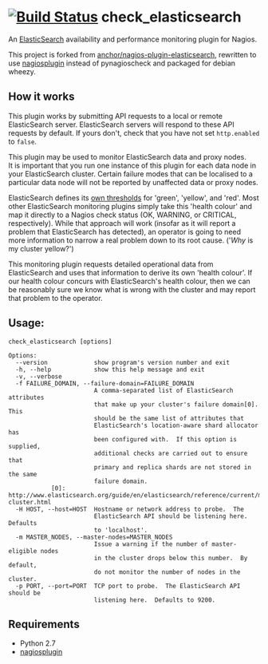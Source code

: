[![Build Status](https://travis-ci.org/CygnusNetworks/nagios-plugin-elasticsearch.svg?branch=master)](https://travis-ci.org/CygnusNetworks/nagios-plugin-elasticsearch)
check_elasticsearch
===================

An [ElasticSearch] availability and performance monitoring plugin for 
Nagios.

[ElasticSearch]: http://www.elasticsearch.org/

This project is forked from [anchor/nagios-plugin-elasticsearch], rewritten to use [nagiosplugin] instead of pynagioscheck and packaged for debian wheezy. 

[anchor/nagios-plugin-elasticsearch]: https://github.com/anchor/nagios-plugin-elasticsearch


How it works
------------

This plugin works by submitting API requests to a local or remote 
ElasticSearch server.  ElasticSearch servers will respond to these API 
requests by default.  If yours don't, check that you have not set 
`http.enabled` to `false`.

This plugin may be used to monitor ElasticSearch data and proxy nodes.  
It is important that you run one instance of this plugin for each data 
node in your ElasticSearch cluster.  Certain failure modes that can be 
localised to a particular data node will not be reported by unaffected 
data or proxy nodes.

ElasticSearch defines its [own thresholds][cluster-health] for 'green', 
'yellow', and 'red'.  Most other ElasticSearch monitoring plugins simply 
take this 'health colour' and map it directly to a Nagios check status 
(OK, WARNING, or CRITICAL, respectively).  While that approach will work 
(insofar as it will report a problem that ElasticSearch has detected), 
an operator is going to need more information to narrow a real problem 
down to its root cause.  ('*Why* is my cluster yellow?')

This monitoring plugin requests detailed operational data from 
ElasticSearch and uses that information to derive its own 'health 
colour'.  If our health colour concurs with ElasticSearch's health 
colour, then we can be reasonably sure we know what is wrong with the 
cluster and may report that problem to the operator.

[cluster-health]: http://www.elasticsearch.org/guide/en/elasticsearch/reference/current/cluster-health.html


Usage:
-----
```
check_elasticsearch [options]

Options:
  --version             show program's version number and exit
  -h, --help            show this help message and exit
  -v, --verbose
  -f FAILURE_DOMAIN, --failure-domain=FAILURE_DOMAIN
                        A comma-separated list of ElasticSearch attributes
                        that make up your cluster's failure domain[0].  This
                        should be the same list of attributes that
                        ElasticSearch's location-aware shard allocator has
                        been configured with.  If this option is supplied,
                        additional checks are carried out to ensure that
                        primary and replica shards are not stored in the same
                        failure domain.
			[0]: http://www.elasticsearch.org/guide/en/elasticsearch/reference/current/modules-cluster.html
  -H HOST, --host=HOST  Hostname or network address to probe.  The
                        ElasticSearch API should be listening here.  Defaults
                        to 'localhost'.
  -m MASTER_NODES, --master-nodes=MASTER_NODES
                        Issue a warning if the number of master-eligible nodes
                        in the cluster drops below this number.  By default,
                        do not monitor the number of nodes in the cluster.
  -p PORT, --port=PORT  TCP port to probe.  The ElasticSearch API should be
                        listening here.  Defaults to 9200.

```

Requirements
------------

- Python 2.7
- [nagiosplugin][]

[nagiosplugin]: https://projects.gocept.com/projects/nagiosplugin/wiki

